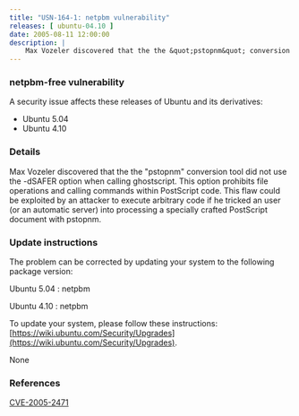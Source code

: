 ```yaml
---
title: "USN-164-1: netpbm vulnerability"
releases: [ ubuntu-04.10 ]
date: 2005-08-11 12:00:00
description: |
    Max Vozeler discovered that the the &quot;pstopnm&quot; conversion tool did not use the -dSAFER option when calling ghostscript. This option prohibits file operations and calling commands within PostScript code. This flaw could be exploited by an attacker to execute arbitrary code if he tricked an user (or an automatic server) into processing a specially crafted PostScript document with pstopnm.
--- 
```

 
### netpbm-free vulnerability

A security issue affects these releases of Ubuntu and its derivatives:

* Ubuntu 5.04
* Ubuntu 4.10

### Details

Max Vozeler discovered that the the &quot;pstopnm&quot; conversion tool did not use the -dSAFER option when calling ghostscript. This option prohibits file operations and calling commands within PostScript code. This flaw could be exploited by an attacker to execute arbitrary code if he tricked an user (or an automatic server) into processing a specially crafted PostScript document with pstopnm.

### Update instructions

The problem can be corrected by updating your system to the following package version:

Ubuntu 5.04
 : netpbm 

Ubuntu 4.10
 : netpbm 

To update your system, please follow these instructions: [https://wiki.ubuntu.com/Security/Upgrades](https://wiki.ubuntu.com/Security/Upgrades).

None

### References

 [CVE-2005-2471](http://people.ubuntu.com/~ubuntu-security/cve/CVE-2005-2471)
 
